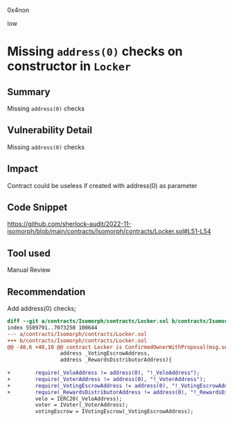 0x4non

low

# Missing `address(0)` checks on constructor in `Locker`

## Summary
Missing `address(0)` checks

## Vulnerability Detail
Missing `address(0)` checks

## Impact
Contract could be useless if created with address(0) as parameter

## Code Snippet
https://github.com/sherlock-audit/2022-11-isomorph/blob/main/contracts/Isomorph/contracts/Locker.sol#L51-L54

## Tool used

Manual Review

## Recommendation
Add address(0) checks;
```diff
diff --git a/contracts/Isomorph/contracts/Locker.sol b/contracts/Isomorph/contracts/Locker.sol
index 5509791..7073250 100644
--- a/contracts/Isomorph/contracts/Locker.sol
+++ b/contracts/Isomorph/contracts/Locker.sol
@@ -48,6 +48,10 @@ contract Locker is ConfirmedOwnerWithProposal(msg.sender, address(0)) {
                 address _VotingEscrowAddress, 
                 address _RewardsDistributorAddress){
 
+        require(_VeloAddress != address(0), "!_VeloAddress");
+        require(_VoterAddress != address(0), "!_VoterAddress");
+        require(_VotingEscrowAddress != address(0), "!_VotingEscrowAddress");
+        require(_RewardsDistributorAddress != address(0), "!_RewardsDistributorAddress");
         velo = IERC20(_VeloAddress);
         voter = IVoter(_VoterAddress);
         votingEscrow = IVotingEscrow(_VotingEscrowAddress);
```
